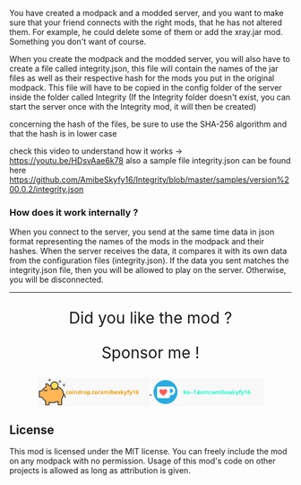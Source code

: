 [//]: # ([<img style="vertical-align:middle" width="800" src="./docs/short_readme.svg">]&#40;&#41;)
[//]: # ([<img style="vertical-align:middle" width="800" src="./docs/pdf_doc_image.svg">]&#40;./docs/readme.pdf&#41;)

You have created a modpack and a modded server, and you want to make sure that your friend
connects with the right mods, that he has not altered them.
For example, he could delete some of them or add the xray.jar mod. Something you don't want of course.

When you create the modpack and the modded server, you will also have to create
a file called integrity.json, this file will contain the names of the jar files
as well as their respective hash for the mods you put in the original modpack.
This file will have to be copied in the config folder of the server inside the 
folder called Integrity (If the Integrity folder doesn't exist, you can start
the server once with the Integrity mod, it will then be created)

concerning the hash of the files, be sure to use the SHA-256 algorithm and that the hash is in lower case

check this video to understand how it works -> https://youtu.be/HDsvAae6k78
also a sample file integrity.json can be found here https://github.com/AmibeSkyfy16/Integrity/blob/master/samples/version%200.0.2/integrity.json

### How does it work internally ?

When you connect to the server, you send at the same time data in json format
representing the names of the mods in the modpack and their hashes.
When the server receives the data, it compares it with its own data
from the configuration files (integrity.json). If the data you sent
matches the integrity.json file, then you will be allowed to play
on the server. Otherwise, you will be disconnected.


___

<p align="center" style="font-size:200%">
    Did you like the mod ?
</p>

<p align="center" style="font-size:200%">
    Sponsor me !
</p>

<div align="center">
    <a href="https://coindrop.to/amibeskyfy16"> <img style="vertical-align:middle" width="200" src="./docs/coindrop.svg"> </a>
    <a href="https://ko-fi.com/amibeskyfy16"> <img style="vertical-align:middle" width="200" src="./docs/KoFi.svg"> </a>
</div>

## License

This mod is licensed under the MIT license. You can freely include the mod on any modpack with no permission. Usage of this mod's code on other projects is allowed as long as attribution is given.